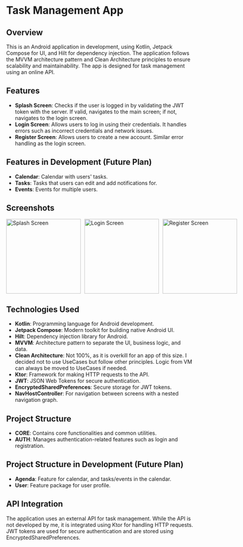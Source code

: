 # Task Management App

## Overview
This is an Android application in development, using Kotlin, Jetpack Compose for UI, and Hilt for dependency injection. The application follows the MVVM architecture pattern and Clean Architecture principles to ensure scalability and maintainability. The app is designed for task management using an online API.

## Features
- **Splash Screen**: Checks if the user is logged in by validating the JWT token with the server. If valid, navigates to the main screen; if not, navigates to the login screen.
- **Login Screen**: Allows users to log in using their credentials. It handles errors such as incorrect credentials and network issues.
- **Register Screen**: Allows users to create a new account. Similar error handling as the login screen.

## Features in Development (Future Plan)
- **Calendar**: Calendar with users' tasks.
- **Tasks**: Tasks that users can edit and add notifications for.
- **Events**: Events for multiple users.

## Screenshots
<div style="display: flex;">
    <img src="https://github.com/VladimirFencak/Taskly/assets/17989784/dfc791d7-741a-4523-ba8c-ff081123e7c6" alt="Splash Screen" width="200" style="margin-right: 10px;">
    <img src="https://github.com/VladimirFencak/Taskly/assets/17989784/8114951f-6e46-4453-ae4b-041e5c061744" alt="Login Screen" width="200" style="margin-right: 10px;">
    <img src="https://github.com/VladimirFencak/Taskly/assets/17989784/8823997c-3a7c-4700-8e32-738eae5dc261" alt="Register Screen" width="200">
</div>

## Technologies Used
- **Kotlin**: Programming language for Android development.
- **Jetpack Compose**: Modern toolkit for building native Android UI.
- **Hilt**: Dependency injection library for Android.
- **MVVM**: Architecture pattern to separate the UI, business logic, and data.
- **Clean Architecture**: Not 100%, as it is overkill for an app of this size. I decided not to use UseCases but follow other principles. Logic from VM can always be moved to UseCases if needed.
- **Ktor**: Framework for making HTTP requests to the API.
- **JWT**: JSON Web Tokens for secure authentication.
- **EncryptedSharedPreferences**: Secure storage for JWT tokens.
- **NavHostController**: For navigation between screens with a nested navigation graph.

## Project Structure
- **CORE**: Contains core functionalities and common utilities.
- **AUTH**: Manages authentication-related features such as login and registration.

## Project Structure in Development (Future Plan)
- **Agenda**: Feature for calendar, and tasks/events in the calendar.
- **User**: Feature package for user profile.

## API Integration
The application uses an external API for task management. While the API is not developed by me, it is integrated using Ktor for handling HTTP requests. JWT tokens are used for secure authentication and are stored using EncryptedSharedPreferences.
